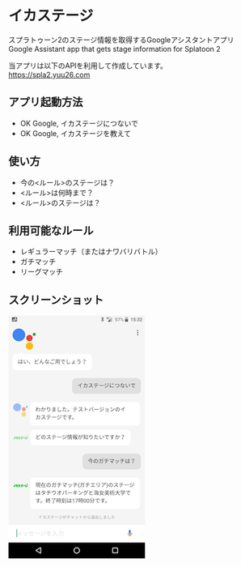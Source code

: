 # イカステージ
スプラトゥーン2のステージ情報を取得するGoogleアシスタントアプリ  
Google Assistant app that gets stage information for Splatoon 2  

当アプリは以下のAPIを利用して作成しています。  
https://spla2.yuu26.com

## アプリ起動方法
* OK Google, イカステージにつないで
* OK Google, イカステージを教えて

## 使い方
* 今の<ルール>のステージは？
* <ルール>は何時まで？
* <ルール>のステージは？

## 利用可能なルール
* レギュラーマッチ（またはナワバリバトル）
* ガチマッチ
* リーグマッチ

## スクリーンショット
![screenshot](screenshot.png)
